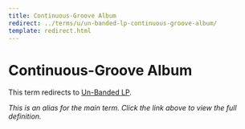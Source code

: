```yaml
---
title: Continuous-Groove Album
redirect: ../terms/u/un-banded-lp-continuous-groove-album/
template: redirect.html
---
```


# Continuous-Groove Album

This term redirects to [Un-Banded LP](../terms/u/un-banded-lp-continuous-groove-album/).

*This is an alias for the main term. Click the link above to view the full definition.*
